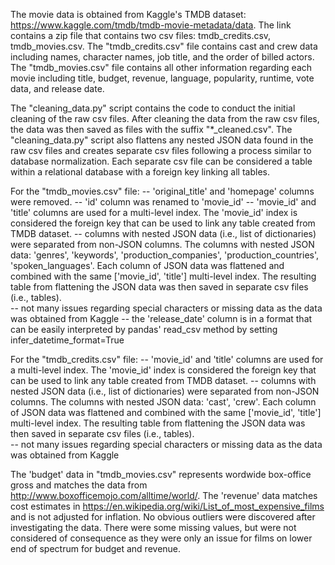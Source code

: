 The movie data is obtained from Kaggle's TMDB dataset: https://www.kaggle.com/tmdb/tmdb-movie-metadata/data. The link contains a zip file that contains two csv files: tmdb_credits.csv, tmdb_movies.csv.
The "tmdb_credits.csv" file contains cast and crew data including names, character names, job title, and the order of billed actors. The "tmdb_movies.csv" file contains all other information regarding each movie including title, budget, revenue, language, popularity, runtime, vote data, and release date. 

The "cleaning_data.py" script contains the code to conduct the initial cleaning of the raw csv files. After cleaning the data from the raw csv files, the data was then saved as files with the suffix "*_cleaned.csv". The "cleaning_data.py" script also flattens any nested JSON data found in the raw csv files and creates separate csv files following a process similar to database normalization. Each separate csv file can be considered a table within a relational database with a foreign key linking all tables.


For the "tmdb_movies.csv" file:
-- 'original_title' and 'homepage' columns were removed. 
-- 'id' column was renamed to 'movie_id'
-- 'movie_id' and 'title' columns are used for a multi-level index. The 'movie_id' index is considered the foreign key that can be used to link any table created from TMDB dataset.
-- columns with nested JSON data (i.e., list of dictionaries) were separated from non-JSON columns. The columns with nested JSON data: 'genres', 'keywords', 'production_companies', 'production_countries', 'spoken_languages'. Each column of JSON data was flattened and combined with the same ['movie_id', 'title'] multi-level index. The resulting table from flattening the JSON data was then saved in separate csv files (i.e., tables).  
-- not many issues regarding special characters or missing data as the data was obtained from Kaggle
-- the 'release_date' column is in a format that can be easily interpreted by pandas' read_csv method by setting infer_datetime_format=True

For the "tmdb_credits.csv" file:
-- 'movie_id' and 'title' columns are used for a multi-level index. The 'movie_id' index is considered the foreign key that can be used to link any table created from TMDB dataset.
-- columns with nested JSON data (i.e., list of dictionaries) were separated from non-JSON columns. The columns with nested JSON data: 'cast', 'crew'. Each column of JSON data was flattened and combined with the same ['movie_id', 'title'] multi-level index. The resulting table from flattening the JSON data was then saved in separate csv files (i.e., tables).  
-- not many issues regarding special characters or missing data as the data was obtained from Kaggle


The 'budget' data in "tmdb_movies.csv" represents wordwide box-office gross and matches the data from http://www.boxofficemojo.com/alltime/world/.
The 'revenue' data matches cost estimates in https://en.wikipedia.org/wiki/List_of_most_expensive_films and is not adjusted for inflation.
No obvious outliers were discovered after investigating the data. There were some missing values, but were not considered of consequence as they were only an issue for films on lower end of spectrum for budget and revenue.
